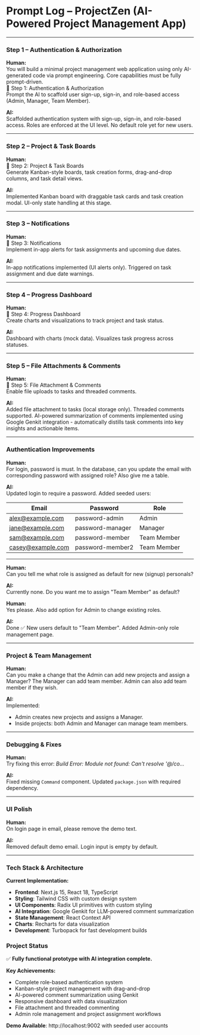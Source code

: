 # Prompt Log – ProjectZen (AI-Powered Project Management App)

---

### Step 1 – Authentication & Authorization

**Human:**  
You will build a minimal project management web application using only AI-generated code via prompt engineering. Core capabilities must be fully prompt-driven.  
📌 Step 1: Authentication & Authorization  
Prompt the AI to scaffold user sign-up, sign-in, and role-based access (Admin, Manager, Team Member).

**AI:**  
Scaffolded authentication system with sign-up, sign-in, and role-based access. Roles are enforced at the UI level. No default role yet for new users.

---

### Step 2 – Project & Task Boards

**Human:**  
📌 Step 2: Project & Task Boards  
Generate Kanban-style boards, task creation forms, drag-and-drop columns, and task detail views.

**AI:**  
Implemented Kanban board with draggable task cards and task creation modal. UI-only state handling at this stage.

---

### Step 3 – Notifications

**Human:**  
📌 Step 3: Notifications  
Implement in-app alerts for task assignments and upcoming due dates.

**AI:**  
In-app notifications implemented (UI alerts only). Triggered on task assignment and due date warnings.

---

### Step 4 – Progress Dashboard

**Human:**  
📌 Step 4: Progress Dashboard  
Create charts and visualizations to track project and task status.

**AI:**  
Dashboard with charts (mock data). Visualizes task progress across statuses.

---

### Step 5 – File Attachments & Comments

**Human:**  
📌 Step 5: File Attachment & Comments  
Enable file uploads to tasks and threaded comments.

**AI:**  
Added file attachment to tasks (local storage only). Threaded comments supported. AI-powered summarization of comments implemented using Google Genkit integration - automatically distills task comments into key insights and actionable items.

---

### Authentication Improvements

**Human:**  
For login, password is must. In the database, can you update the email with corresponding password with assigned role? Also give me a table.

**AI:**  
Updated login to require a password. Added seeded users:

| Email             | Password         | Role        |
| ----------------- | ---------------- | ----------- |
| alex@example.com  | password-admin   | Admin       |
| jane@example.com  | password-manager | Manager     |
| sam@example.com   | password-member  | Team Member |
| casey@example.com | password-member2 | Team Member |

---

**Human:**  
Can you tell me what role is assigned as default for new (signup) personals?

**AI:**  
Currently none. Do you want me to assign "Team Member" as default?

**Human:**  
Yes please. Also add option for Admin to change existing roles.

**AI:**  
Done ✅ New users default to "Team Member". Added Admin-only role management page.

---

### Project & Team Management

**Human:**  
Can you make a change that the Admin can add new projects and assign a Manager? The Manager can add team member. Admin can also add team member if they wish.

**AI:**  
Implemented:

- Admin creates new projects and assigns a Manager.
- Inside projects: both Admin and Manager can manage team members.

---

### Debugging & Fixes

**Human:**  
Try fixing this error: _Build Error: Module not found: Can't resolve '@/co..._

**AI:**  
Fixed missing `Command` component. Updated `package.json` with required dependency.

---

### UI Polish

**Human:**  
On login page in email, please remove the demo text.

**AI:**  
Removed default demo email. Login input is empty by default.

---

### Tech Stack & Architecture

**Current Implementation:**

- **Frontend**: Next.js 15, React 18, TypeScript
- **Styling**: Tailwind CSS with custom design system
- **UI Components**: Radix UI primitives with custom styling
- **AI Integration**: Google Genkit for LLM-powered comment summarization
- **State Management**: React Context API
- **Charts**: Recharts for data visualization
- **Development**: Turbopack for fast development builds

### Project Status

✅ **Fully functional prototype with AI integration complete.**

**Key Achievements:**

- Complete role-based authentication system
- Kanban-style project management with drag-and-drop
- AI-powered comment summarization using Genkit
- Responsive dashboard with data visualization
- File attachment and threaded commenting
- Admin role management and project assignment workflows

**Demo Available**: http://localhost:9002 with seeded user accounts
